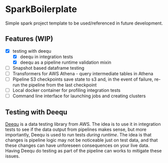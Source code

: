 SparkBoilerplate
================

Simple spark project template to be used/referenced in future development.

Features (WIP)
--------
- [x] testing with deequ
  - [x] deequ in integration tests
  - [x] deequ as a pipeline runtime validation mixin
- [ ] Snapshot based dataframe testing
- [ ] Transformers for AWS Athena - query intermediate tables in Athena
- [ ] Pipeline S3 checkpoints save state to s3 and, in the event of failure, re-run the pipeline from the last checkpoint
- [ ] Local docker container for profiling integration tests
- [ ] Command line interface for launching jobs and creating clusters

Testing with Deequ
------------------
[Deequ](https://github.com/awslabs/deequ) is a data testing library from AWS. The idea is to use it in integration
tests to see if the data output from pipelines makes sense, but more importantly, Deequ is used to run tests _during runtime_.
The idea is that changes is pipeline logic may not be noticeable just on test data, and that these changes can have
unforeseen consequences on your live data. Having Deequ do testing as part of the pipeline can works to mitigate
these issues.

